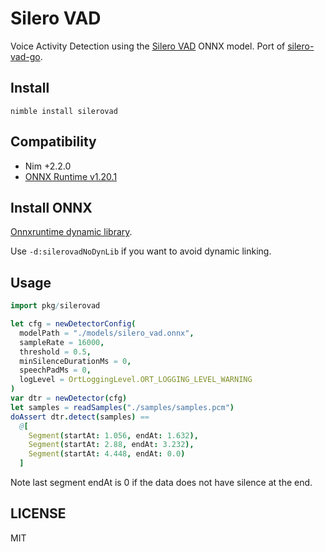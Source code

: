 # Silero VAD

Voice Activity Detection using the [Silero VAD](https://github.com/snakers4/silero-vad) ONNX model. Port of [silero-vad-go](https://github.com/streamer45/silero-vad-go).

## Install

```
nimble install silerovad
```

## Compatibility

- Nim +2.2.0
- [ONNX Runtime v1.20.1](https://github.com/microsoft/onnxruntime/releases/tag/v1.20.1)

## Install ONNX

[Onnxruntime dynamic library](https://github.com/microsoft/onnxruntime/releases/tag/v1.20.1).

Use `-d:silerovadNoDynLib` if you want to avoid dynamic linking.

## Usage

```nim
import pkg/silerovad

let cfg = newDetectorConfig(
  modelPath = "./models/silero_vad.onnx",
  sampleRate = 16000,
  threshold = 0.5,
  minSilenceDurationMs = 0,
  speechPadMs = 0,
  logLevel = OrtLoggingLevel.ORT_LOGGING_LEVEL_WARNING
)
var dtr = newDetector(cfg)
let samples = readSamples("./samples/samples.pcm")
doAssert dtr.detect(samples) ==
  @[
    Segment(startAt: 1.056, endAt: 1.632),
    Segment(startAt: 2.88, endAt: 3.232),
    Segment(startAt: 4.448, endAt: 0.0)
  ]
```

Note last segment endAt is 0 if the data does not have silence at the end.

## LICENSE

MIT
